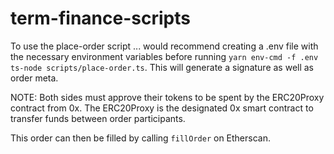 # term-finance-scripts

To use the place-order script ... would recommend creating a .env file with the necessary environment variables before running `yarn env-cmd -f .env ts-node scripts/place-order.ts`. This will generate a signature as well as order meta. 

NOTE: Both sides must approve their tokens to be spent by the ERC20Proxy contract from 0x. The ERC20Proxy is the designated 0x smart contract to transfer funds between order participants.

 This order can then be filled by calling `fillOrder` on Etherscan.
